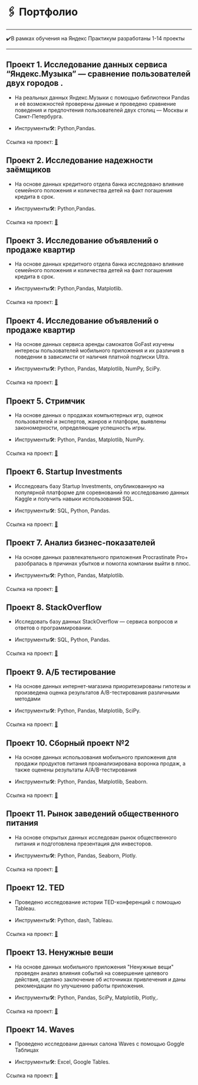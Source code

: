 # 🖇 Портфолио
---

✔️В рамках обучения на Яндекс Практикум разработаны 1-14 проекты 

---
##  Проект 1. Исследование данных сервиса “Яндекс.Музыка” — сравнение пользователей двух городов . 

* На реальных данных Яндекс.Музыки c помощью библиотеки Pandas и её возможностей проверены данные и проведено сравнение поведения и предпочтения пользователей двух столиц — Москвы и Санкт-Петербурга.

* Инструменты🛠: Python,Pandas.

Ссылка на проект: <a href="https://github.com/nastyaspec/Portfolio/tree/main/01.%20%D0%AF%D0%BD%D0%B4%D0%B5%D0%BA%D1%81%20%D0%9C%D1%83%D0%B7%D1%8B%D0%BA%D0%B0" target="_blank">📝</a>

## Проект 2. Исследование надежности заёмщиков

* На основе данных кредитного отдела банка исследовано влияние семейного положения и количества детей на факт погашения кредита в срок. 

* Инструменты🛠: Python,Pandas.

Ссылка на проект: <a href="https://github.com/nastyaspec/Portfolio/blob/main/02.%20%D0%98%D1%81%D1%81%D0%BB%D0%B5%D0%B4%D0%BE%D0%B2%D0%B0%D0%BD%D0%B8%D0%B5%20%D0%BD%D0%B0%D0%B4%D0%B5%D0%B6%D0%BD%D0%BE%D1%81%D1%82%D0%B8%20%D0%B7%D0%B0%D0%B5%D0%BC%D1%89%D0%B8%D0%BA%D0%BE%D0%B2/%D0%9F%D1%80%D0%B5%D0%B4%D0%BE%D0%B1%D1%80%D0%B0%D0%B1%D0%BE%D1%82%D0%BA%D0%B0%20%D0%B4%D0%B0%D0%BD%D0%BD%D1%8B%D1%85.ipynb" target="_blank">📝</a>

## Проект 3. Исследование объявлений о продаже квартир

* На основе данных кредитного отдела банка исследовано влияние семейного положения и количества детей на факт погашения кредита в срок. 

* Инструменты🛠: Python,Pandas, Matplotlib.

Ссылка на проект: <a href="https://github.com/nastyaspec/Portfolio/blob/main/03.%20%D0%98%D1%81%D1%81%D0%BB%D0%B5%D0%B4%D0%BE%D0%B2%D0%B0%D0%BD%D0%B8%D0%B5%20%D0%BE%D0%B1%D1%8A%D1%8F%D0%B2%D0%BB%D0%B5%D0%BD%D0%B8%D0%B9%20%D0%BE%20%D0%BF%D1%80%D0%BE%D0%B4%D0%B0%D0%B6%D0%B5%20%D0%BA%D0%B2%D0%B0%D1%80%D1%82%D0%B8%D1%80/%D0%98%D1%81%D1%81%D0%BB%D0%B5%D0%B4%D0%BE%D0%B2%D0%B0%D1%82%D0%B5%D0%BB%D1%8C%D1%81%D0%BA%D0%B8%D0%B9%20%D0%B0%D0%BD%D0%B0%D0%BB%D0%B8%D0%B7%20%D0%B4%D0%B0%D0%BD%D0%BD%D1%8B%D1%85.ipynb" target="_blank">📝</a>

## Проект 4. Исследование объявлений о продаже квартир

* На основе данных сервиса аренды самокатов GoFast изучены интересы пользователей мобильного приложения и их различия в поведении в зависимсти от наличия платной подписки Ultra. 

* Инструменты🛠: Python, Pandas, Matplotlib, NumPy, SciPy.

Ссылка на проект: <a href="https://github.com/nastyaspec/Portfolio/blob/main/04.%20GoFast/%D0%A1%D1%82%D0%B0%D1%82%D0%B8%D1%81%D1%82%D0%B8%D1%87%D0%B5%D1%81%D0%BA%D0%B8%D0%B9%20%D0%B0%D0%BD%D0%B0%D0%BB%D0%B8%D0%B7%20%D0%B4%D0%B0%D0%BD%D0%BD%D1%8B%D1%85.ipynb" target="_blank">📝</a>

## Проект 5. Стримчик

* На основе данных о продажах компьютерных игр, оценок пользователей и экспертов, жанров и платформ, выявлены закономерности, определяющие успешность игры. 

* Инструменты🛠: Python, Pandas, Matplotlib, NumPy.

Ссылка на проект: <a href="https://github.com/nastyaspec/Portfolio/tree/main/05.%20%D0%A1%D1%82%D1%80%D0%B8%D0%BC%D1%87%D0%B8%D0%BA" target="_blank">📝</a>

## Проект 6. Startup Investments

* Исследовать базу  Startup Investments, опубликованную на популярной платформе для соревнований по исследованию данных Kaggle и получить навыки использования SQL. 

* Инструменты🛠: SQL, Python, Pandas.

Ссылка на проект: <a href="https://github.com/nastyaspec/Portfolio/blob/main/06.%20Startup%20Investments/%D0%91%D0%B0%D0%B7%D0%BE%D0%B2%D1%8B%D0%B8%CC%86%20SQL.ipynb">📝</a>

## Проект 7. Анализ бизнес-показателей

* На основе данных развлекательного приложения Procrastinate Pro+ разобралась в причинах убытков и помогла компании выйти в плюс.

* Инструменты🛠: Python, Pandas, Matplotlib.

Ссылка на проект: <a href="https://github.com/nastyaspec/Portfolio/blob/main/07.%20Procrastinate%20Pro%2B/7.ipynb">📝</a>

## Проект 8. StackOverflow

* Исследовать базу данных  StackOverflow — сервиса вопросов и ответов о программировании. 

* Инструменты🛠: SQL, Python, Pandas.

Ссылка на проект: <a href="https://github.com/nastyaspec/Portfolio/blob/main/08.%20StackOverflow/%D0%9F%D1%80%D0%BE%D0%B4%D0%B2%D0%B8%D0%BD%D1%83%D1%82%D1%8B%D0%B8%CC%86%20SQL.ipynb">📝</a>

## Проект 9. А/Б тестирование

* На основе данных интернет-магазина приоритезированы гипотезы и произведена оценка результатов A/B-тестирования различными методами

* Инструменты🛠: Python, Pandas, Matplotlib, SciPy.

Ссылка на проект: <a href="https://github.com/nastyaspec/Portfolio/blob/main/09.%20%D0%90-%D0%91%20%D1%82%D0%B5%D1%81%D1%82%D0%B8%D1%80%D0%BE%D0%B2%D0%B0%D0%BD%D0%B8%D0%B5/%D0%9F%D1%80%D0%B8%D0%BD%D1%8F%D1%82%D0%B8%D0%B5_%D1%80%D0%B5%D1%88%D0%B5%D0%BD%D0%B8%D0%B9_%D0%B2_%D0%B1%D0%B8%D0%B7%D0%BD%D0%B5%D1%81%D0%B5.ipynb">📝</a>

## Проект 10. Сборный проект №2

* На основе данных использования мобильного приложения для продажи продуктов питания проанализирована воронка продаж, а также оценены результаты A/A/B-тестирования

* Инструменты🛠: Python, Pandas, Matplotlib, Seaborn.

Ссылка на проект: <a href="https://github.com/nastyaspec/Portfolio/blob/main/10.%20%D0%A1%D1%82%D0%B0%D1%80%D1%82%D0%B0%D0%BF%20(%D0%BF%D1%80%D0%BE%D0%B4%D1%83%D0%BA%D1%82%D1%8B%20%D0%BF%D0%B8%D1%82%D0%B0%D0%BD%D0%B8%D1%8F)/%D0%A1%D0%B1%D0%BE%D1%80%D0%BD%D1%8B%D0%B9%20%D0%BF%D1%80%D0%BE%D0%B5%D0%BA%D1%82%20%E2%84%96%202.ipynb">📝</a>

## Проект 11. Рынок заведений общественного питания

* На основе открытых данных исследован рынок общественного питания и подготовлена презентация для инвесторов.

* Инструменты🛠: Python, Pandas, Seaborn, Plotly.

Ссылка на проект: <a href="https://github.com/nastyaspec/Portfolio/blob/main/11.%20%D0%A0%D1%8B%D0%BD%D0%BE%D0%BA%20%D0%B7%D0%B0%D0%B2%D0%B5%D0%B4%D0%B5%D0%BD%D0%B8%D0%B9%20%D0%BE%D0%B1%D1%89%D0%B5%D1%81%D1%82%D0%B2%D0%B5%D0%BD%D0%BD%D0%BE%D0%B3%D0%BE%20%D0%BF%D0%B8%D1%82%D0%B0%D0%BD%D0%B8%D1%8F%20%D0%9C%D0%BE%D1%81%D0%BA%D0%B2%D1%8B/11_2.ipynb">📝</a>

## Проект 12. TED

* Проведено исследование истории TED-конференций с помощью Tableau.

* Инструменты🛠: Python, dash, Tableau.

Ссылка на проект: <a href="https://github.com/nastyaspec/Portfolio/blob/main/12.%20TED/readme.md">📝</a>

## Проект 13. Ненужные веши

* На основе данных мобильного приложения "Ненужные вещи" проведен анализ влияния событий на совершение целевого действия, сделано заключение об источниках привлечения и даны рекомендации по улучшению работы приложения.

* Инструменты🛠: Python, Pandas, SciPy, Matplotlib, Plotly,.

Ссылка на проект: <a href="https://github.com/nastyaspec/Portfolio/blob/5d026b67cd6dfd778c026793b0ab67460f8570b8/13.%20%D0%9D%D0%B5%D0%BD%D1%83%D0%B6%D0%BD%D1%8B%D0%B5%20%D0%B2%D0%B5%D1%89%D0%B8/13.ipynb">📝</a>

## Проект 14. Waves

* Проведено исследовани данных салона Waves с помощью Goggle Таблицах

* Инструменты🛠: Excel, Google Tables.

Ссылка на проект: <a href="https://github.com/nastyaspec/Portfolio/tree/main/14.%20Waves_Excel">📝</a>
